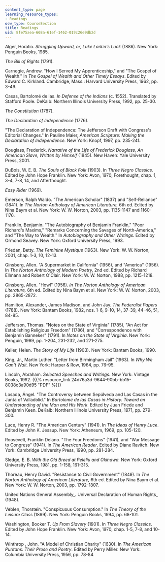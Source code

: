 ```yaml
---
content_type: page
learning_resource_types:
- Readings
ocw_type: CourseSection
title: Readings
uid: 8fe75aea-668a-61ef-1462-019c26e9db2d
---
```


Alger, Horatio. _Struggling Upward, or, Luke Larkin's Luck_ (1886). New York: Penguin Books, 1985.

_The Bill of Rights_ (1791).

Carnegie, Andrew. "How I Served My Apprenticeship," and "The Gospel of Wealth." In _The Gospel of Wealth and Other Timely Essays_. Edited by Edward C. Kirkland. Cambridge, Mass.: Harvard University Press, 1962, pp. 3-49.

Casas, Bartolomé de las. _In Defense of the Indians_ (c. 1552). Translated by Stafford Poole. DeKalb: Northern Illinois University Press, 1992, pp. 25-30.

_The Constitution_ (1787).

_The Declaration of Independence_ (1776).

"The Declaration of Independence: The Jefferson Draft with Congress's Editorial Changes." In Pauline Maier, _American Scripture: Making the Declaration of Independence._ New York: Knopf, 1997, pp. 235-241.

Douglass, Frederick. _Narrative of the Life of Frederick Douglass, An American Slave, Written by Himself_ (1845). New Haven: Yale University Press, 2001.

DuBois, W. E. B. _The Souls of Black Folk_ (1903). In _Three Negro Classics_. Edited by John Hope Franklin. New York: Avon, 1970, Forethought, chap. 1, 3-4, 7-8, 14, and Afterthought.

_Easy Rider_ (1969).

Emerson, Ralph Waldo. "The American Scholar" (1837) and "Self-Reliance" (1841). In _The Norton Anthology of American Literature,_ 6th ed. Edited by Nina Baym et al. New York: W. W. Norton, 2003, pp. 1135-1147 and 1160-1176.

Franklin, Benjamin. "The Autobiography of Benjamin Franklin," "Poor Richard's Maxims," "Remarks Concerning the Savages of North-America," and "The Way to Wealth." In _Autobiography and Other Writings._ Edited by Ormond Seavey. New York: Oxford University Press, 1993.

Friedan, Betty. _The Feminine Mystique_ (1963). New York: W. W. Norton, 2001, chap. 1-3, 10, 12-13.

Ginsberg, Allen. "A Supermarket in California" (1956), and "America" (1956). In _The Norton Anthology of Modern Poetry,_ 2nd ed. Edited by Richard Ellmann and Robert O'Clair. New York: W. W. Norton, 1988, pp. 1215-1218.

Ginsberg, Allen. "Howl" (1956). _In The Norton Anthology of American Literature,_ 6th ed. Edited by Nina Baym et al. New York: W. W. Norton, 2003, pp. 2865-2872.

Hamilton, Alexander, James Madison, and John Jay. _The Federalist Papers_ (1788). New York: Bantam Books, 1982, nos. 1-6, 9-10, 14, 37-39, 44-46, 51, 84-85.

Jefferson, Thomas. "Notes on the State of Virginia" (1785), "An Act for Establishing Religious Freedom" (1786), and "Correspondence with Benjamin Banneker" (1791). In _Notes on the State of Virginia_. New York: Penguin, 1999, pp. 1-204, 231-232, and 271-275.

Keller, Helen. _The Story of My Life_ (1903). New York: Bantam Books, 1990.

King, Jr., Martin Luther. "Letter from Birmingham Jail" (1963). In _Why We Can't Wait._ New York: Harper & Row, 1964, pp. 76-95.

Lincoln, Abraham. _Selected Speeches and Writings_. New York: Vintage Books, 1992. ({{% resource_link 24d76a3d-9644-90bb-bb15-8038c3a90d95 "PDF" %}})

Losada, Ángel. "The Controversy between Sepúlveda and Las Casas in the Junta of Valladolid." In _Bartolomé de las Casas in History: Toward an Understanding of the Man and His Work._ Edited by Juan Friede and Benjamin Keen. DeKalb: Northern Illinois University Press, 1971, pp. 279-300.

Luce, Henry R. "The American Century" (1941). In _The Ideas of Henry Luce_. Edited by John K. Jessup. New York: Atheneum, 1969, pp. 105-120.

Roosevelt, Franklin Delano. "The Four Freedoms" (1941), and "War Message to Congress" (1941). In _The American Reader_. Edited by Diane Ravitch. New York: Cambridge University Press, 1990, pp. 281-284.

Sledge, E. B. _With the Old Breed at Peleliu and Okinawa._ New York: Oxford University Press, 1981, pp. 1-158, 161-315.

Thoreau, Henry David. "Resistance to Civil Government" (1849). In _The Norton Anthology of American Literature,_ 6th ed. Edited by Nina Baym et al. New York: W. W. Norton, 2003, pp. 1792-1807.

United Nations General Assembly_. Universal Declaration of Human Rights_ (1948).

Veblen, Thorstein. "Conspicuous Consumption." In _The Theory of the Leisure Class_ (1899). New York: Penguin Books, 1994, pp. 68-101.

Washington, Booker T. _Up From Slavery_ (1901). In _Three Negro Classics_. Edited by John Hope Franklin. New York: Avon, 1970, chap. 1-5, 7-8, and 10-14.

Winthrop , John. "A Model of Christian Charity" (1630). In _The American Puritans: Their Prose and Poetry_. Edited by Perry Miller. New York: Columbia University Press, 1956, pp. 78-84.